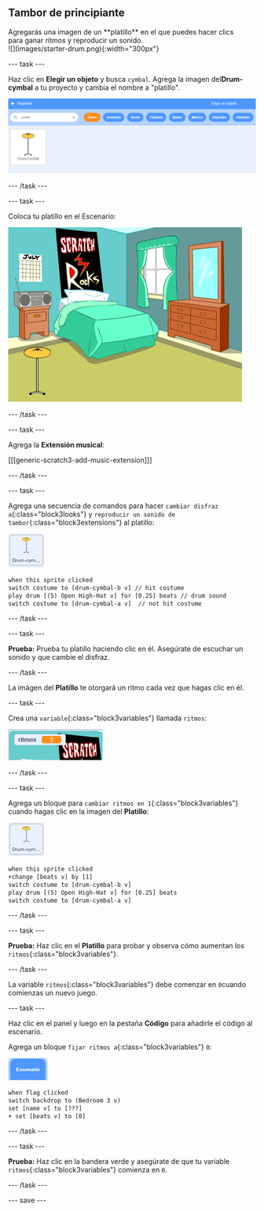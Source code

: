 ## Tambor de principiante

<div style="display: flex; flex-wrap: wrap">
<div style="flex-basis: 200px; flex-grow: 1; margin-right: 15px;">
Agregarás una imagen de un **platillo** en el que puedes hacer clics para ganar ritmos y reproducir un sonido.
</div>
<div>
![](images/starter-drum.png){:width="300px"}
</div>
</div>

--- task ---

Haz clic en **Elegir un objeto** y busca `cymbal`. Agrega la imagen del**Drum-cymbal** a tu proyecto y cambia el nombre a "platillo".

![](images/cymbal-gallery.png)

--- /task ---

--- task ---

Coloca tu platillo en el Escenario:

![](images/cymbal-stage.png)

--- /task ---

--- task ---

Agrega la **Extensión musical**:

[[[generic-scratch3-add-music-extension]]]

--- /task ---

--- task ---

Agrega una secuencia de comandos para hacer `cambiar disfraz a`{:class="block3looks"} y `reproducir un sonido de tambor`{:class="block3extensions"} al platillo:

![](images/cymbal-icon.png)

```blocks3
when this sprite clicked
switch costume to [drum-cymbal-b v] // hit costume
play drum [(5) Open High-Hat v] for [0.25] beats // drum sound
switch costume to [drum-cymbal-a v]  // not hit costume
```

--- /task ---

--- task ---

**Prueba:** Prueba tu platillo haciendo clic en él. Asegúrate de escuchar un sonido y que cambie el disfraz.

--- /task ---

La imágen del **Platillo** te otorgará un ritmo cada vez que hagas clic en él.

--- task ---

Crea una `variable`{:class="block3variables"} llamada `ritmos`:

![](images/beats-variable.png)

--- /task ---

--- task ---

Agrega un bloque para `cambiar ritmos en 1`{:class="block3variables"} cuando hagas clic en la imagen del **Platillo**:

![](images/cymbal-icon.png)

```blocks3
when this sprite clicked
+change [beats v] by [1]
switch costume to [drum-cymbal-b v]
play drum [(5) Open High-Hat v] for [0.25] beats 
switch costume to [drum-cymbal-a v]
```

--- /task ---

--- task ---

**Prueba:** Haz clic en el **Platillo** para probar y observa cómo aumentan los `ritmos`{:class="block3variables"}.

--- /task ---

La variable `ritmos`{:class="block3variables"} debe comenzar en `0`cuando comienzas un nuevo juego.

--- task ---

Haz clic en el panel y luego en la pestaña **Código** para añadirle el código al escenario.

Agrega un bloque `fijar ritmos a`{:class="block3variables"} `0`:

![](images/stage-icon.png)

```blocks3
when flag clicked
switch backdrop to (Bedroom 3 v) 
set [name v] to [???] 
+ set [beats v] to [0]
```
--- /task ---

--- task ---

**Prueba:** Haz clic en la bandera verde y asegúrate de que tu variable `ritmos`{:class="block3variables"} comienza en `0`.

--- /task ---

--- save ---
